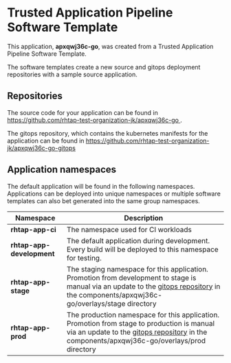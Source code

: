 # Trusted Application Pipeline Software Template

This application, **apxqwj36c-go**, was created from a Trusted Application Pipeline Software Template.

The software templates create a new source and gitops deployment repositories with a sample source application. 

## Repositories

The source code for your application can be found in [https://github.com/rhtap-test-organization-jk/apxqwj36c-go ](https://github.com/rhtap-test-organization-jk/apxqwj36c-go ).
 
The gitops repository, which contains the kubernetes manifests for the application can be found in 
[https://github.com/rhtap-test-organization-jk/apxqwj36c-go-gitops ](https://github.com/rhtap-test-organization-jk/apxqwj36c-go-gitops ) 

## Application namespaces 

The default application will be found in the following namespaces. Applications can be deployed into unique namespaces or multiple software templates can also bet generated into the same group namespaces.  

|  Namespace   |  Description   |  
| -------- | -------- |
| **rhtap-app-ci** | The namespace used for CI workloads |
| **rhtap-app-development** | The default application during development. Every build will be deployed to this namespace for testing. |
| **rhtap-app-stage** | The staging namespace for this application. Promotion from development to stage is manual via an update to the [gitops repository](https://github.com/rhtap-test-organization-jk/apxqwj36c-go-gitops ) in the components/apxqwj36c-go/overlays/stage directory |
| **rhtap-app-prod** | The production namespace for this application. Promotion from stage to production is manual via an update to the [gitops repository](https://github.com/rhtap-test-organization-jk/apxqwj36c-go-gitops ) in the components/apxqwj36c-go/overlays/prod directory |